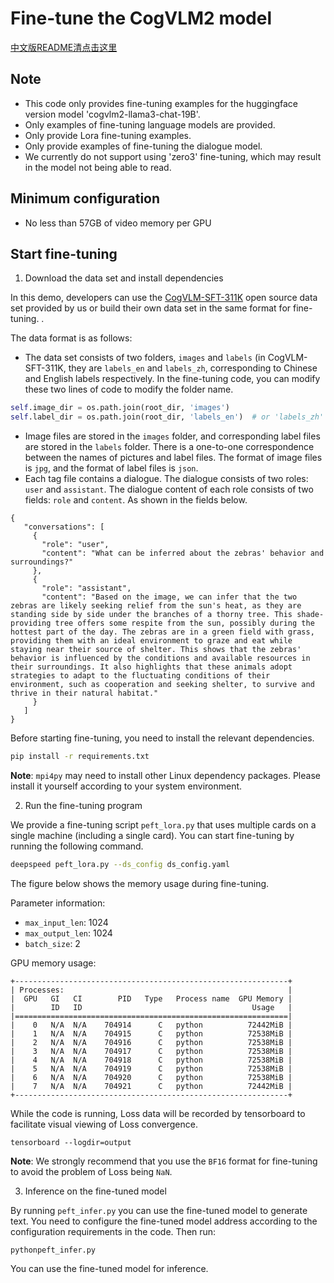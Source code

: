 # Fine-tune the CogVLM2 model

[中文版README清点击这里](./README_zh.md)

## Note

+ This code only provides fine-tuning examples for the huggingface version model 'cogvlm2-llama3-chat-19B'.
+ Only examples of fine-tuning language models are provided.
+ Only provide Lora fine-tuning examples.
+ Only provide examples of fine-tuning the dialogue model.
+ We currently do not support using 'zero3' fine-tuning, which may result in the model not being able to read.

## Minimum configuration

- No less than 57GB of video memory per GPU

## Start fine-tuning

1. Download the data set and install dependencies

In this demo, developers can use the [CogVLM-SFT-311K](https://huggingface.co/datasets/THUDM/CogVLM-SFT-311K) open
source data set provided by us or build their own data set in the same format for fine-tuning. .

The data format is as follows:

+ The data set consists of two folders, `images` and `labels` (in CogVLM-SFT-311K, they are `labels_en` and `labels_zh`,
  corresponding to Chinese and English labels respectively.
  In the fine-tuning code, you can modify these two lines of code to modify the folder name.

```python
self.image_dir = os.path.join(root_dir, 'images')
self.label_dir = os.path.join(root_dir, 'labels_en')  # or 'labels_zh' or 'labels' can be modified by yourself
```

+ Image files are stored in the `images` folder, and corresponding label files are stored in the `labels` folder. There
  is a one-to-one correspondence between the names of pictures and label files. The format of image files is `jpg`, and
  the format of label files is `json`.
+ Each tag file contains a dialogue. The dialogue consists of two roles: `user` and `assistant`. The dialogue content of
  each role consists of two fields: `role` and `content`. As shown in the fields below.

```
{
   "conversations": [
     {
       "role": "user",
       "content": "What can be inferred about the zebras' behavior and surroundings?"
     },
     {
       "role": "assistant",
       "content": "Based on the image, we can infer that the two zebras are likely seeking relief from the sun's heat, as they are standing side by side under the branches of a thorny tree. This shade-providing tree offers some respite from the sun, possibly during the hottest part of the day. The zebras are in a green field with grass, providing them with an ideal environment to graze and eat while staying near their source of shelter. This shows that the zebras' behavior is influenced by the conditions and available resources in their surroundings. It also highlights that these animals adopt strategies to adapt to the fluctuating conditions of their environment, such as cooperation and seeking shelter, to survive and thrive in their natural habitat."
     }
   ]
}
```

Before starting fine-tuning, you need to install the relevant dependencies.

```bash
pip install -r requirements.txt
```

**Note**: `mpi4py` may need to install other Linux dependency packages. Please install it yourself according to your
system environment.

2. Run the fine-tuning program

We provide a fine-tuning script `peft_lora.py` that uses multiple cards on a single machine (including a single card).
You can start fine-tuning by running the following command.

```bash
deepspeed peft_lora.py --ds_config ds_config.yaml
```

The figure below shows the memory usage during fine-tuning.

Parameter information:

+ `max_input_len`: 1024
+ `max_output_len`: 1024
+ `batch_size`: 2

GPU memory usage:

```shell
+-------------------------------------------------------------+
| Processes:                                                  |
|  GPU   GI   CI        PID   Type   Process name  GPU Memory |
|        ID   ID                                      Usage   |
|=============================================================|
|    0   N/A  N/A    704914      C   python          72442MiB |
|    1   N/A  N/A    704915      C   python          72538MiB |
|    2   N/A  N/A    704916      C   python          72538MiB |
|    3   N/A  N/A    704917      C   python          72538MiB |
|    4   N/A  N/A    704918      C   python          72538MiB |
|    5   N/A  N/A    704919      C   python          72538MiB |
|    6   N/A  N/A    704920      C   python          72538MiB |
|    7   N/A  N/A    704921      C   python          72442MiB |
+-------------------------------------------------------------+
```

While the code is running, Loss data will be recorded by tensorboard to facilitate visual viewing of Loss convergence.

```shell
tensorboard --logdir=output
```

**Note**: We strongly recommend that you use the `BF16` format for fine-tuning to avoid the problem of Loss being `NaN`.

3. Inference on the fine-tuned model

By running `peft_infer.py` you can use the fine-tuned model to generate text. You need to configure the fine-tuned model
address according to the configuration requirements in the code. Then run:

```shell
pythonpeft_infer.py
```

You can use the fine-tuned model for inference.